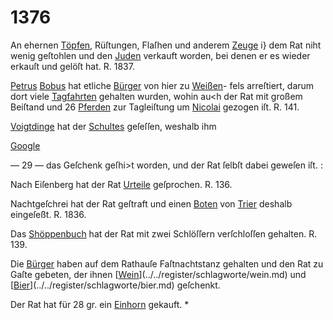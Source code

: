 # 1376

An ehernen [Töpfen](../../register/worte/töpfen.md), Rüſtungen, Flaſhen und anderem
[Zeuge](../../register/worte/zeuge.md) i} dem Rat niht wenig geſtohlen und den [Juden](../../register/worte/juden.md)
verkauft worden, bei denen er es wieder erkauſt und
gelöſt hat. R. 1837.

[Petrus](../../register/worte/petrus.md) [Bobus](../../register/worte/bobus.md) hat etliche [Bürger](../../register/worte/bürger.md) von hier zu [Weißen](../../register/worte/weißen.md)-
fels arreſtiert, darum dort viele [Tagfahrten](../../register/worte/tagfahrten.md) gehalten
wurden, wohin au<h der Rat mit großem Beiſtand und
26 [Pferden](../../register/worte/pferden.md) zur Tagleiſtung um [Nicolai](../../register/worte/nicolai.md) gezogen iſt.
R. 141.

[Voigtdinge](../../register/worte/voigtdinge.md) hat der [Schultes](../../register/worte/schultes.md) geſeſſen, weshalb ihm

[Google](../../register/worte/google.md)


— 29 —
das Geſchenk geſhi>t worden, und der Rat ſelbſt dabei
geweſen iſt. :

Nach Eiſenberg hat der Rat [Urteile](../../register/worte/urteile.md) geſprochen. R. 136.

Nachtgeſchrei hat der Rat geſtraft und einen [Boten](../../register/worte/boten.md)
von [Trier](../../register/orte/trier.md) deshalb eingeſeßt. R. 1836.

Das [Shöppenbuch](../../register/worte/shöppenbuch.md) hat der Rat mit zwei Schlöſſern
verſchloſſen gehalten. R. 139.

Die [Bürger](../../register/worte/bürger.md) haben auf dem Rathauſe Faſtnachtstanz
gehalten und den Rat zu Gaſte gebeten, der ihnen [[Wein](../../register/worte/wein.md)](../../register/schlagworte/wein.md)
und [[Bier](../../register/worte/bier.md)](../../register/schlagworte/bier.md) geſchenkt.

Der Rat hat für 28 gr. ein [Einhorn](../../register/worte/einhorn.md) gekauft. *
